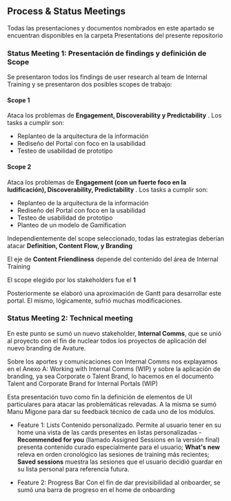 ## Process & Status Meetings

Todas las presentaciones y documentos nombrados en este apartado se encuentran disponibles en la carpeta Presentations del presente repositorio

### Status Meeting 1: Presentación de findings y definición de Scope

Se presentaron todos los findings de user research al team de Internal Training y se presentaron dos posibles scopes de trabajo:

#### __Scope 1__
Ataca los problemas de __Engagement, Discoverability y Predictability__ . 
Los tasks a cumplir son:
- Replanteo de la arquitectura de la información
- Rediseño del Portal con foco en la usabilidad
- Testeo de usabilidad de prototipo
 
#### __Scope 2__
Ataca los problemas de __Engagement (con un fuerte foco en la ludificación), Discoverability, Predictability__ . 
Los tasks a cumplir son:
- Replanteo de la arquitectura de la información
- Rediseño del Portal con foco en la usabilidad
- Testeo de usabilidad de prototipo
- Planteo de un modelo de Gamification

Independientemente del scope seleccionado, todas las estrategias deberían atacar __Definition, Content Flow, y Branding__

El eje de __Content Friendliness__ depende del contenido del área de Internal Training

El scope elegido por los stakeholders fue el __1__

Posteriormente se elaboró una aproximación de Gantt para desarrollar este portal. El mismo, lógicamente, sufrió muchas modificaciones.

### Status Meeting 2: Technical meeting

En este punto se sumó un nuevo stakeholder, __Internal Comms__, que se unió al proyecto con el fin de nuclear todos los proyectos de aplicación del nuevo branding de Avature.

Sobre los aportes y comunicaciones con Internal Comms nos explayamos en el Anexo A: Working with Internal Comms (WIP) y sobre la aplicación de branding, ya sea Corporate o Talent Brand, lo hacemos en el documento Talent and Corporate Brand for Internal Portals (WIP)

Esta presentación tuvo como fin la definición de elementos de UI particulares para atacar las problemáticas relevadas. A la misma se sumó Manu Migone para dar su feedback técnico de cada uno de los módulos.

- Feature 1: Lists
Contenido personalizado. Permite al usuario tener en su home una vista de las cards presentes en listas personalizadas - __Recommended for you__ (llamado Assigned Sessions en la versión final) presenta contenido curado especialmente para el usuario; __What's new__ releva en orden cronológico las sesiones de training más recientes; __Saved sessions__ muestra las sesiones que el usuario decidió guardar en su lista personal para referencia futura.

- Feature 2: Progress Bar
Con el fin de dar previsibilidad al onboarder, se sumó una barra de progreso en el home de onboarding

